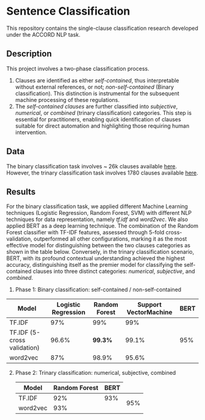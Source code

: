 # Sentence Classification 

This repository contains the single-clause classification research developed under the ACCORD NLP task. 

## Description 

This project involves a two-phase classification process. 

1. Clauses are identified as either _self-contained_, thus interpretable without external references, or not; _non-self-contained_ (Binary classification). This distinction is instrumental for the subsequent machine processing of these regulations.
2. The _self-contained clauses_ are further classified into _subjective_, _numerical_, or _combined_ (trinary classification) categories. This step is essential for practitioners, enabling quick identification of clauses suitable for direct automation and highlighting those requiring human intervention.

## Data

The binary classification task involves ~ 26k clauses available [here](https://github.com/Accord-Project/accord-nlp/blob/main/sentence-classification/data/Single-Clauses-Data_Binary-Classification.csv). However, the trinary classification task involves 1780 clauses available [here](https://github.com/Accord-Project/accord-nlp/blob/main/sentence-classification/data/Self-Contained-Clauses-Data_Trinary-Classification.csv).

## Results

For the binary classification task, we applied different Machine Learning techniques (Logistic Regression, Random Forest, SVM) with different NLP techniques for data representation, namely _tf.idf_ and _word2vec_. We also applied BERT as a deep learning technique.  The combination of the Random Forest classifier with TF-IDF features, assessed through 5-fold cross-validation, outperformed all other configurations, marking it as the most effective model for distinguishing between the two clauses categories as shown in the table below. Conversely, in the trinary classification scenario, BERT, with its profound contextual understanding achieved the highest accuracy, distinguishing itself as the premier model for classifying the self-contained clauses into three distinct categories: _numerical_, _subjective_, and _combined_. 

1. Phase 1: Binary classification: self-contained / non-self-contained

<table>
    <thead>
        <tr>
            <th>Model</th>
            <th>Logistic Regression</th>
            <th><b>Random Forest</b></th>
            <th>Support VectorMachine</th>
            <th>BERT</th>
        </tr>
    </thead>
    <tbody>
        <tr>
            <td>TF.IDF</td>
            <td>97%</td>
            <td>99%</td>
            <td>99%</td>
            <td rowspan="3">95%</td>
        </tr>
        <tr>
            <td>TF.IDF (5-cross validation)</td>
            <td>96.6%</td>
            <td><b>99.3%</b></td>
            <td>99.1%</td>
        </tr>
        <tr>
            <td>word2vec</td>
            <td>87%</td>
            <td>98.9%</td>
            <td>95.6%</td>
        </tr>
    </tbody>
</table>

2. Phase 2: Trinary classification: numerical, subjective, combined
   <table>
    <thead>
        <tr>
            <th>Model</th>
            <th><b>Random Forest</b></th>
            <th>BERT</th>
        </tr>
    </thead>
    <tbody>
        <tr>
            <td>TF.IDF</td>
            <td>92%</td>
            <td>93%</td>
            <td rowspan="2">95%</td>
        </tr>
        <tr>
            <td>word2vec</td>
            <td>93%</td>
        </tr>
    </tbody>
</table>
